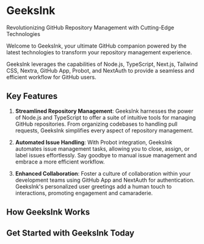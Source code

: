 # GeeksInk

Revolutionizing GitHub Repository Management with Cutting-Edge Technologies

Welcome to GeeksInk, your ultimate GitHub companion powered by the latest technologies to transform your repository management experience. 

GeeksInk leverages the capabilities of Node.js, TypeScript, Next.js, Tailwind CSS, Nextra, GitHub App, Probot, and NextAuth to provide a seamless and efficient workflow for GitHub users.

## Key Features

1. **Streamlined Repository Management**: GeeksInk harnesses the power of Node.js and TypeScript to offer a suite of intuitive tools for managing GitHub repositories. From organizing codebases to handling pull requests, GeeksInk simplifies every aspect of repository management.

2. **Automated Issue Handling**: With Probot integration, GeeksInk automates issue management tasks, allowing you to close, assign, or label issues effortlessly. Say goodbye to manual issue management and embrace a more efficient workflow.

3. **Enhanced Collaboration**: Foster a culture of collaboration within your development teams using GitHub App and NextAuth for authentication. GeeksInk's personalized user greetings add a human touch to interactions, promoting engagement and camaraderie.

## How GeeksInk Works


## Get Started with GeeksInk Today

